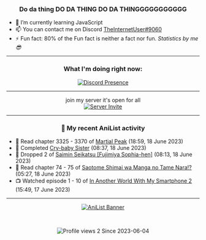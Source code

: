 <div align="center">

### Do da thing DO DA THING DO DA THINGGGGGGGGGGG
</div>

- 🌱 I’m currently learning JavaScript
- 📫 You can contact me on Discord [TheInternetUser#9060](https://discord.com/users/534117072796385300)
- ⚡ Fun fact: 80% of the Fun fact is neither a fact nor fun. _Statistics by me 😎_
<hr>

<div align="center">

### What I'm doing right now:
[![Discord Presence](https://lanyard.cnrad.dev/api/534117072796385300)](https://discord.com/users/534117072796385300)
<hr>

join my server it's open for all <br>
[![Server Invite](https://invidget.switchblade.xyz/bfYgVHxrSs)](https://discord.gg/bfYgVHxrSs)

<hr>
  
### 🌸 My recent AniList activity

</div>

<!-- ANILIST_ACTIVITY:start -->

-   📖 Read chapter 3325 - 3370 of [Martial Peak](https://anilist.co/manga/104494) (18:59, 18 June 2023)
-   📖 Completed [Cry-baby Sister](https://anilist.co/manga/60271) (08:37, 18 June 2023)
-   📖 Dropped 2 of [Saimin Seikatsu [Fujimiya Sophia-hen]](https://anilist.co/manga/148734) (08:13, 18 June 2023)
-   📖 Read chapter 74 - 75 of [Saotome Shimai wa Manga no Tame Nara!?](https://anilist.co/manga/103621) (05:27, 18 June 2023)
-   📺 Watched episode 1 - 10 of [In Another World With My Smartphone 2](https://anilist.co/anime/147571) (15:49, 17 June 2023)

<!-- ANILIST_ACTIVITY:end -->
<hr>

<div align="center">

[![AniList Banner](https://img.anili.st/User/929966)](https://anilist.co/user/TheInternetUser)

<!-- ![Profile views](https://gpvc.arturio.dev/TheInternetUse7) Since 2023-01-09 -->
<br>

![Profile views 2](https://eng8ov7sekpf7ov.m.pipedream.net) Since 2023-06-04

</div>

